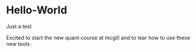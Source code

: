 # Hello-World
Just a test

Excited to start the new quant course at mcgill and to lear how to use these new tools
